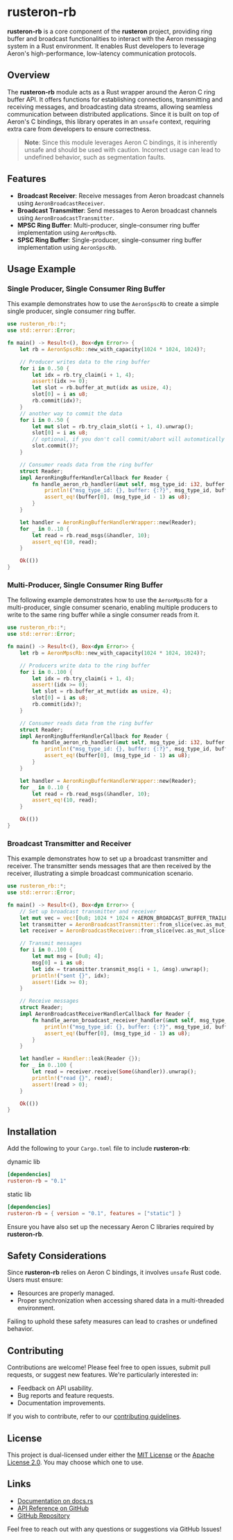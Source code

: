 # rusteron-rb

**rusteron-rb** is a core component of the **rusteron** project, providing ring buffer and broadcast functionalities to interact with the Aeron messaging system in a Rust environment. It enables Rust developers to leverage Aeron's high-performance, low-latency communication protocols.

## Overview

The **rusteron-rb** module acts as a Rust wrapper around the Aeron C ring buffer API. It offers functions for establishing connections, transmitting and receiving messages, and broadcasting data streams, allowing seamless communication between distributed applications. Since it is built on top of Aeron's C bindings, this library operates in an `unsafe` context, requiring extra care from developers to ensure correctness.

> **Note**: Since this module leverages Aeron C bindings, it is inherently unsafe and should be used with caution. Incorrect usage can lead to undefined behavior, such as segmentation faults.

## Features

- **Broadcast Receiver**: Receive messages from Aeron broadcast channels using `AeronBroadcastReceiver`.
- **Broadcast Transmitter**: Send messages to Aeron broadcast channels using `AeronBroadcastTransmitter`.
- **MPSC Ring Buffer**: Multi-producer, single-consumer ring buffer implementation using `AeronMpscRb`.
- **SPSC Ring Buffer**: Single-producer, single-consumer ring buffer implementation using `AeronSpscRb`.

## Usage Example

### Single Producer, Single Consumer Ring Buffer

This example demonstrates how to use the `AeronSpscRb` to create a simple single producer, single consumer ring buffer.

```rust
use rusteron_rb::*;
use std::error::Error;

fn main() -> Result<(), Box<dyn Error>> {
    let rb = AeronSpscRb::new_with_capacity(1024 * 1024, 1024)?;

    // Producer writes data to the ring buffer
    for i in 0..50 {
        let idx = rb.try_claim(i + 1, 4);
        assert!(idx >= 0);
        let slot = rb.buffer_at_mut(idx as usize, 4);
        slot[0] = i as u8;
        rb.commit(idx)?;
    }
    // another way to commit the data
    for i in 0..50 {
        let mut slot = rb.try_claim_slot(i + 1, 4).unwrap();
        slot[0] = i as u8;
        // optional, if you don't call commit/abort will automatically commit
        slot.commit()?;
    }

    // Consumer reads data from the ring buffer
    struct Reader;
    impl AeronRingBufferHandlerCallback for Reader {
        fn handle_aeron_rb_handler(&mut self, msg_type_id: i32, buffer: &[u8]) {
            println!("msg_type_id: {}, buffer: {:?}", msg_type_id, buffer);
            assert_eq!(buffer[0], (msg_type_id - 1) as u8);
        }
    }

    let handler = AeronRingBufferHandlerWrapper::new(Reader);
    for _ in 0..10 {
        let read = rb.read_msgs(&handler, 10);
        assert_eq!(10, read);
    }

    Ok(())
}
```

### Multi-Producer, Single Consumer Ring Buffer

The following example demonstrates how to use the `AeronMpscRb` for a multi-producer, single consumer scenario, enabling multiple producers to write to the same ring buffer while a single consumer reads from it.

```rust
use rusteron_rb::*;
use std::error::Error;

fn main() -> Result<(), Box<dyn Error>> {
    let rb = AeronMpscRb::new_with_capacity(1024 * 1024, 1024)?;

    // Producers write data to the ring buffer
    for i in 0..100 {
        let idx = rb.try_claim(i + 1, 4);
        assert!(idx >= 0);
        let slot = rb.buffer_at_mut(idx as usize, 4);
        slot[0] = i as u8;
        rb.commit(idx)?;
    }

    // Consumer reads data from the ring buffer
    struct Reader;
    impl AeronRingBufferHandlerCallback for Reader {
        fn handle_aeron_rb_handler(&mut self, msg_type_id: i32, buffer: &[u8]) {
            println!("msg_type_id: {}, buffer: {:?}", msg_type_id, buffer);
            assert_eq!(buffer[0], (msg_type_id - 1) as u8);
        }
    }

    let handler = AeronRingBufferHandlerWrapper::new(Reader);
    for _ in 0..10 {
        let read = rb.read_msgs(&handler, 10);
        assert_eq!(10, read);
    }

    Ok(())
}
```

### Broadcast Transmitter and Receiver

This example demonstrates how to set up a broadcast transmitter and receiver. The transmitter sends messages that are then received by the receiver, illustrating a simple broadcast communication scenario.

```rust
use rusteron_rb::*;
use std::error::Error;

fn main() -> Result<(), Box<dyn Error>> {
    // Set up broadcast transmitter and receiver
    let mut vec = vec![0u8; 1024 * 1024 + AERON_BROADCAST_BUFFER_TRAILER_LENGTH];
    let transmitter = AeronBroadcastTransmitter::from_slice(vec.as_mut_slice(), 1024)?;
    let receiver = AeronBroadcastReceiver::from_slice(vec.as_mut_slice())?;

    // Transmit messages
    for i in 0..100 {
        let mut msg = [0u8; 4];
        msg[0] = i as u8;
        let idx = transmitter.transmit_msg(i + 1, &msg).unwrap();
        println!("sent {}", idx);
        assert!(idx >= 0);
    }

    // Receive messages
    struct Reader;
    impl AeronBroadcastReceiverHandlerCallback for Reader {
        fn handle_aeron_broadcast_receiver_handler(&mut self, msg_type_id: i32, buffer: &mut [u8]) {
            println!("msg_type_id: {}, buffer: {:?}", msg_type_id, buffer);
            assert_eq!(buffer[0], (msg_type_id - 1) as u8);
        }
    }

    let handler = Handler::leak(Reader {});
    for _ in 0..100 {
        let read = receiver.receive(Some(&handler)).unwrap();
        println!("read {}", read);
        assert!(read > 0);
    }

    Ok(())
}
```

## Installation

Add the following to your `Cargo.toml` file to include **rusteron-rb**:

dynamic lib
```toml
[dependencies]
rusteron-rb = "0.1"
```

static lib
```toml
[dependencies]
rusteron-rb = { version = "0.1", features = ["static"] }
```

Ensure you have also set up the necessary Aeron C libraries required by **rusteron-rb**.

## Safety Considerations

Since **rusteron-rb** relies on Aeron C bindings, it involves `unsafe` Rust code. Users must ensure:

- Resources are properly managed.
- Proper synchronization when accessing shared data in a multi-threaded environment.

Failing to uphold these safety measures can lead to crashes or undefined behavior.

## Contributing

Contributions are welcome! Please feel free to open issues, submit pull requests, or suggest new features. We're particularly interested in:

- Feedback on API usability.
- Bug reports and feature requests.
- Documentation improvements.

If you wish to contribute, refer to our [contributing guidelines](https://github.com/mimran1980/rusteron/blob/main/CONTRIBUTING.md).

## License

This project is dual-licensed under either the [MIT License](https://opensource.org/licenses/MIT) or the [Apache License 2.0](https://www.apache.org/licenses/LICENSE-2.0). You may choose which one to use.

## Links

- [Documentation on docs.rs](https://docs.rs/rusteron-rb/)
- [API Reference on GitHub](https://mimran1980.github.io/rusteron/rusteron_rb)
- [GitHub Repository](https://github.com/mimran1980/rusteron)

Feel free to reach out with any questions or suggestions via GitHub Issues!